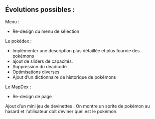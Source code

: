 ## Évolutions possibles : 

Menu : 
- Re-design du menu de sélection

Le pokédex : 
- Implémenter une description plus détaillée et plus fournie des pokémons
- ajout de sliders de capacités.
- Suppression du deadcode
- Optimisations diverses
- Ajout d’un dictionnaire de historique de pokémons


Le MapDex : 
- Re-design de page
	

Ajout d’un mini jeu de devinettes : 
On montre un sprite de pokémon au hasard et l’utilisateur doit deviner quel est le pokémon. 
